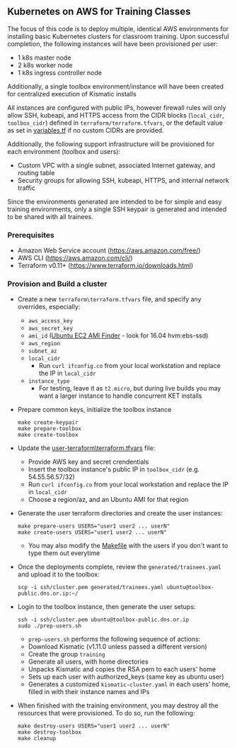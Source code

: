 ## Kubernetes on AWS for Training Classes
The focus of this code is to deploy multiple, identical AWS environments for installing basic Kubernetes clusters for classroom training.
Upon successful completion, the following instances will have been provisioned per user:

* 1 k8s master node
* 2 k8s worker node
* 1 k8s ingress controller node

Additionally, a single toolbox environment/instance will have been created for centralized execution of Kismatic installs

All instances are configured with public IPs, however firewall rules will only allow SSH, kubeapi, and HTTPS access from the CIDR blocks (`local_cidr`, `toolbox_cidr`) defined in `terraform/terraform.tfvars`, or the default value as set in [variables.tf](terraform/variables.tf) if no custom CIDRs are provided.

Additionally, the following support infrastructure will be provisioned for each environment (toolbox and users):

* Custom VPC with a single subnet, associated Internet gateway, and routing table
* Security groups for allowing SSH, kubeapi, HTTPS, and internal network traffic

Since the environments generated are intended to be for simple and easy training environments, only a single SSH keypair is generated and intended to be shared with all trainees.

### Prerequisites
* Amazon Web Service account (https://aws.amazon.com/free/)
* AWS CLI (https://aws.amazon.com/cli/)
* Terraform v0.11+ (https://www.terraform.io/downloads.html)

### Provision and Build a cluster

* Create a new `terraform\terraform.tfvars` file, and specify any overrides, especially:
  * `aws_access_key`
  * `aws_secret_key`
  * `ami_id` ([Ubuntu EC2 AMI Finder](https://cloud-images.ubuntu.com/locator/ec2/) - look for 16.04 hvm:ebs-ssd)
  * `aws_region`
  * `subnet_az`
  * `local_cidr`
    * Run `curl ifconfig.co` from your local workstation and replace the IP in `local_cidr`
  * `instance_type`
    * For testing, leave it as `t2.micro`, but during live builds you may want a larger instance to handle concurrent KET installs

* Prepare common keys, initialize the toolbox instance
  ```
  make create-keypair
  make prepare-toolbox
  make create-toolbox
  ```

* Update the [user-terraform\terraform.tfvars](user-terraform\terraform.tfvars) file:
  * Provide AWS key and secret crendentials
  * Insert the toolbox instance's public IP in `toolbox_cidr` (e.g. 54.55.56.57/32)
  * Run `curl ifconfig.co` from your local workstation and replace the IP in `local_cidr`
  * Choose a region/az, and an Ubuntu AMI for that region

* Generate the user terraform directories and create the user instances:
  ```
  make prepare-users USERS="user1 user2 ... userN"
  make create-users USERS="user1 user2 ... userN"
  ```
  * You may also modify the [Makefile](Makefile) with the users if you don't want to type them out everytime

* Once the deployments complete, review the `generated/trainees.yaml` and upload it to the toolbox:
  ```
  scp -i ssh/cluster.pem generated/trainees.yaml ubuntu@toolbox-public.dns.or.ip:~/
  ```

* Login to the toolbox instance, then generate the user setups:
  ```
  ssh -i ssh/cluster.pem ubuntu@toolbox-public.dns.or.ip
  sudo ./prep-users.sh
  ```
  *  `prep-users.sh` performs the following sequence of actions:
    * Download Kismatic (v1.11.0 unless passed a different version)
    * Create the group `training`
    * Generate all users, with home directories
    * Unpacks Kismatic and copies the RSA pem to each users' home
    * Sets up each user with authorized_keys (same key as ubuntu user)
    * Generates a customized `kismatic-cluster.yaml` in each users' home, filled in with their instance names and IPs

* When finished with the training environment, you may destroy all the resources that were provisioned. To do so, run the following:
  ```
  make destroy-users USERS="user1 user2 ... userN"
  make destroy-toolbox
  make cleanup
  ```
